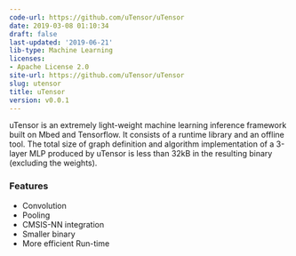 ```yaml
---
code-url: https://github.com/uTensor/uTensor
date: 2019-03-08 01:10:34
draft: false
last-updated: '2019-06-21'
lib-type: Machine Learning
licenses:
- Apache License 2.0
site-url: https://github.com/uTensor/uTensor
slug: utensor
title: uTensor
version: v0.0.1
---
```


uTensor is an extremely light-weight machine learning inference framework built on Mbed and Tensorflow. It consists of a runtime library and an offline tool. The total size of graph definition and algorithm implementation of a 3-layer MLP produced by uTensor is less than 32kB in the resulting binary (excluding the weights).

### Features
- Convolution
- Pooling
- CMSIS-NN integration
- Smaller binary
- More efficient Run-time

